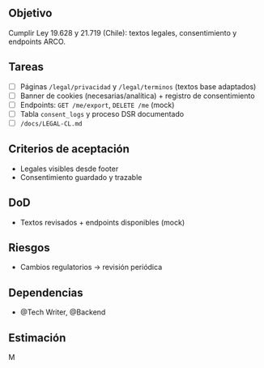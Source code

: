 ## Objetivo
Cumplir Ley 19.628 y 21.719 (Chile): textos legales, consentimiento y endpoints ARCO.

## Tareas
- [ ] Páginas `/legal/privacidad` y `/legal/terminos` (textos base adaptados)
- [ ] Banner de cookies (necesarias/analítica) + registro de consentimiento
- [ ] Endpoints: `GET /me/export`, `DELETE /me` (mock)
- [ ] Tabla `consent_logs` y proceso DSR documentado
- [ ] `/docs/LEGAL-CL.md`

## Criterios de aceptación
- Legales visibles desde footer
- Consentimiento guardado y trazable

## DoD
- Textos revisados + endpoints disponibles (mock)

## Riesgos
- Cambios regulatorios → revisión periódica

## Dependencias
- @Tech Writer, @Backend

## Estimación
M
